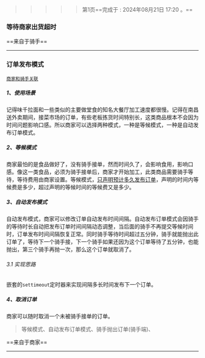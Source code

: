 > > > > >    第1页==完成于 : 2024年08月21日 17:20 。==

### 等待商家出货超时

==来自于骑手==

----





### 订单发布模式

[`商家和骑手关联`](..\行为和属性(横向关联思维)\两者相互关联\商家和骑手关联\发单.md)

##### 1、使用场景

记得味千拉面和一些类似的主要做堂食的知名大餐厅加工速度都很慢。记得在南昌送外卖期间，接菜市场的订单，有些老板拣货时间特别长，这类商品根本不会因为时间问题影响口感。所以商家可以选择两种模式，一种是等候模式，一种是自动发布订单模式。

##### 2、等候模式

商家最怕的是食品做好了，没有骑手接单，然而时间久了，会影响食用，影响口感。像这一类食品，必须为骑手接单后，商家才开始加工，此类商品需要骑手等待，等待费用由商家设置。等候模式，[只声明预计多久发布订单](多久能做好)，声明的时间内等候费是多少，超过声明的等候时间的等候费又是多少。

##### 3、自动发布模式

自动发布模式，商家可以修改订单自动发布时间间隔。自动发布订单模式会因骑手的等待时长自动把发布订单时间间隔动态调整，当后面的骑手不再提交等候时间时，订单发布时间间隔恢复正常。同时骑手等待时间超过五分钟，骑手就能抛出此订单了，等待下一个骑手接，下一个骑手如果还因为这个订单等待了五分钟，也能抛出，第三个骑手再抛一次，那么这个订单就取消了。

###### 3.1  实现思路

嵌套的`settimeout`定时器来实现间隔多长时间发布下一个订单。

##### 4、取消订单

商家可以随时取消一个未被骑手接单的订单。

> 等候模式、自动发布订单模式、骑手抛出订单(骑手端)、

==来自于商家==

----





